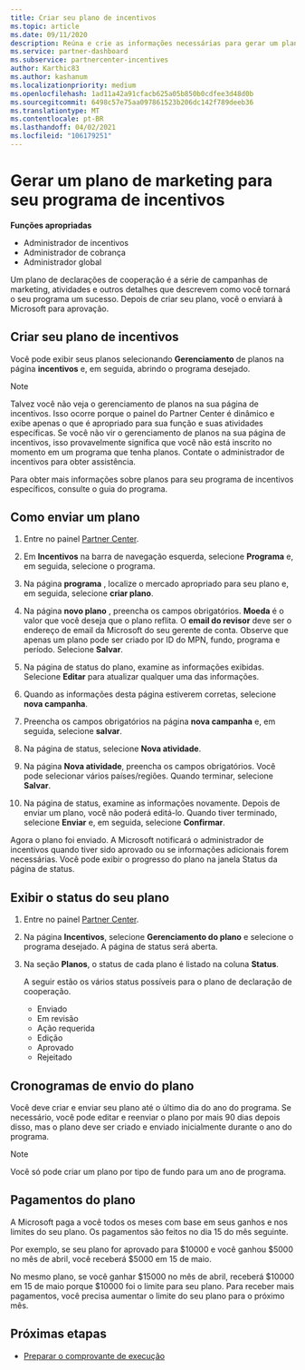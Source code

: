 ```yaml
---
title: Criar seu plano de incentivos
ms.topic: article
ms.date: 09/11/2020
description: Reúna e crie as informações necessárias para gerar um plano de marketing bem-sucedido para seu programa de incentivos.
ms.service: partner-dashboard
ms.subservice: partnercenter-incentives
author: Karthic83
ms.author: kashanum
ms.localizationpriority: medium
ms.openlocfilehash: 1ad11a42a91cfacb625a05b850b0cdfee3d48d0b
ms.sourcegitcommit: 6498c57e75aa097861523b206dc142f789deeb36
ms.translationtype: MT
ms.contentlocale: pt-BR
ms.lasthandoff: 04/02/2021
ms.locfileid: "106179251"
---
```

# <a name="generate-a-marketing-plan-for-your-incentives-program"></a>Gerar um plano de marketing para seu programa de incentivos

**Funções apropriadas**

- Administrador de incentivos
- Administrador de cobrança
- Administrador global

Um plano de declarações de cooperação é a série de campanhas de marketing, atividades e outros detalhes que descrevem como você tornará o seu programa um sucesso. Depois de criar seu plano, você o enviará à Microsoft para aprovação.

## <a name="create-your-incentives-plan"></a>Criar seu plano de incentivos

Você pode exibir seus planos selecionando **Gerenciamento** de planos na página **incentivos** e, em seguida, abrindo o programa desejado.

>[!NOTE]
>Talvez você não veja o gerenciamento de planos na sua página de incentivos. Isso ocorre porque o painel do Partner Center é dinâmico e exibe apenas o que é apropriado para sua função e suas atividades específicas. Se você não vir o gerenciamento de planos na sua página de incentivos, isso provavelmente significa que você não está inscrito no momento em um programa que tenha planos. Contate o administrador de incentivos para obter assistência.

Para obter mais informações sobre planos para seu programa de incentivos específicos, consulte o guia do programa.

## <a name="how-to-submit-a-plan"></a>Como enviar um plano

1. Entre no painel [Partner Center](https://partner.microsoft.com/dashboard/).

2. Em **Incentivos** na barra de navegação esquerda, selecione **Programa** e, em seguida, selecione o programa. 

3. Na página **programa** , localize o mercado apropriado para seu plano e, em seguida, selecione **criar plano**. 

4. Na página **novo plano** , preencha os campos obrigatórios. **Moeda** é o valor que você deseja que o plano reflita. O **email do revisor** deve ser o endereço de email da Microsoft do seu gerente de conta. Observe que apenas um plano pode ser criado por ID do MPN, fundo, programa e período. Selecione **Salvar**.

5. Na página de status do plano, examine as informações exibidas. Selecione **Editar** para atualizar qualquer uma das informações.

6. Quando as informações desta página estiverem corretas, selecione **nova campanha**.

7. Preencha os campos obrigatórios na página **nova campanha** e, em seguida, selecione **salvar**.

8. Na página de status, selecione **Nova atividade**. 

9. Na página **Nova atividade**, preencha os campos obrigatórios. Você pode selecionar vários países/regiões. Quando terminar, selecione **Salvar**. 

10. Na página de status, examine as informações novamente. Depois de enviar um plano, você não poderá editá-lo. Quando tiver terminado, selecione **Enviar** e, em seguida, selecione **Confirmar**.

Agora o plano foi enviado. A Microsoft notificará o administrador de incentivos quando tiver sido aprovado ou se informações adicionais forem necessárias. Você pode exibir o progresso do plano na janela Status da página de status.

## <a name="view-the-status-of-your-plan"></a>Exibir o status do seu plano

1. Entre no painel [Partner Center](https://partner.microsoft.com/dashboard/).

2. Na página **Incentivos**, selecione **Gerenciamento do plano** e selecione o programa desejado. A página de status será aberta.

3. Na seção **Planos**, o status de cada plano é listado na coluna **Status**.

   A seguir estão os vários status possíveis para o plano de declaração de cooperação.

   - Enviado
   - Em revisão
   - Ação requerida
   - Edição
   - Aprovado
   - Rejeitado

## <a name="plan-submission-timelines"></a>Cronogramas de envio do plano

Você deve criar e enviar seu plano até o último dia do ano do programa. Se necessário, você pode editar e reenviar o plano por mais 90 dias depois disso, mas o plano deve ser criado e enviado inicialmente durante o ano do programa.

>[!NOTE]
> Você só pode criar um plano por tipo de fundo para um ano de programa.

## <a name="plan-payments"></a>Pagamentos do plano

A Microsoft paga a você todos os meses com base em seus ganhos e nos limites do seu plano. Os pagamentos são feitos no dia 15 do mês seguinte.

Por exemplo, se seu plano for aprovado para $10000 e você ganhou $5000 no mês de abril, você receberá $5000 em 15 de maio.

No mesmo plano, se você ganhar $15000 no mês de abril, receberá $10000 em 15 de maio porque $10000 foi o limite para seu plano. Para receber mais pagamentos, você precisa aumentar o limite do seu plano para o próximo mês.

## <a name="next-steps"></a>Próximas etapas

- [Preparar o comprovante de execução](incentives-prepare-your-proof-of-execution.md)

